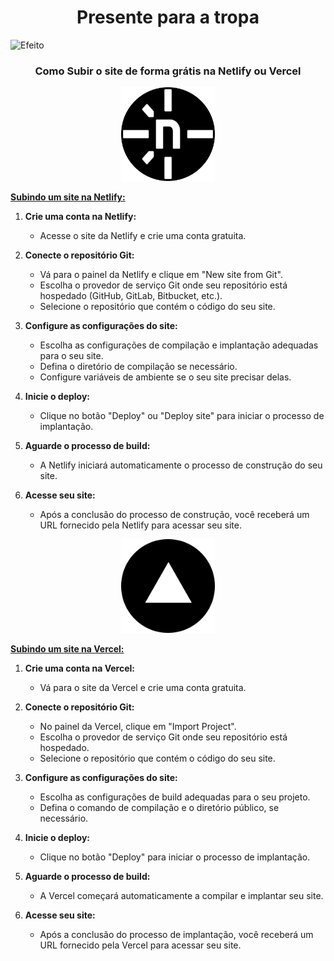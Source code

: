 <h1 align="center">Presente para a tropa</h1>

![Efeito](https://www.dicasdopadrinho.com/wp-content/uploads/2022/01/Efeito-fenix_00000-1024x955.png)


<h3 align="center">Como Subir o site de forma grátis na Netlify ou Vercel</h3>


<p align="center"><a href="https://www.netlify.com" target="_blank"><img src="./img/ntof.png" style="-webkit-user-drag: none;" width="150" alt="Logo"></a></p>

**[Subindo um site na Netlify:](https://www.netlify.com)**

1. **Crie uma conta na Netlify:**
   - Acesse o site da Netlify e crie uma conta gratuita.

2. **Conecte o repositório Git:**
   - Vá para o painel da Netlify e clique em "New site from Git".
   - Escolha o provedor de serviço Git onde seu repositório está hospedado (GitHub, GitLab, Bitbucket, etc.).
   - Selecione o repositório que contém o código do seu site.

3. **Configure as configurações do site:**
   - Escolha as configurações de compilação e implantação adequadas para o seu site.
   - Defina o diretório de compilação se necessário.
   - Configure variáveis de ambiente se o seu site precisar delas.

4. **Inicie o deploy:**
   - Clique no botão "Deploy" ou "Deploy site" para iniciar o processo de implantação.

5. **Aguarde o processo de build:**
   - A Netlify iniciará automaticamente o processo de construção do seu site.

6. **Acesse seu site:**
   - Após a conclusão do processo de construção, você receberá um URL fornecido pela Netlify para acessar seu site.

<p align="center"><a href="https://vercel.com" target="_blank"><img src="./img/vercel.png" style="-webkit-user-drag: none;" width="150" alt="Logo"></a></p>

**[Subindo um site na Vercel:](https://vercel.com/)**

1. **Crie uma conta na Vercel:**
   - Vá para o site da Vercel e crie uma conta gratuita.

2. **Conecte o repositório Git:**
   - No painel da Vercel, clique em "Import Project".
   - Escolha o provedor de serviço Git onde seu repositório está hospedado.
   - Selecione o repositório que contém o código do seu site.

3. **Configure as configurações do site:**
   - Escolha as configurações de build adequadas para o seu projeto.
   - Defina o comando de compilação e o diretório público, se necessário.

4. **Inicie o deploy:**
   - Clique no botão "Deploy" para iniciar o processo de implantação.

5. **Aguarde o processo de build:**
   - A Vercel começará automaticamente a compilar e implantar seu site.

6. **Acesse seu site:**
   - Após a conclusão do processo de implantação, você receberá um URL fornecido pela Vercel para acessar seu site.